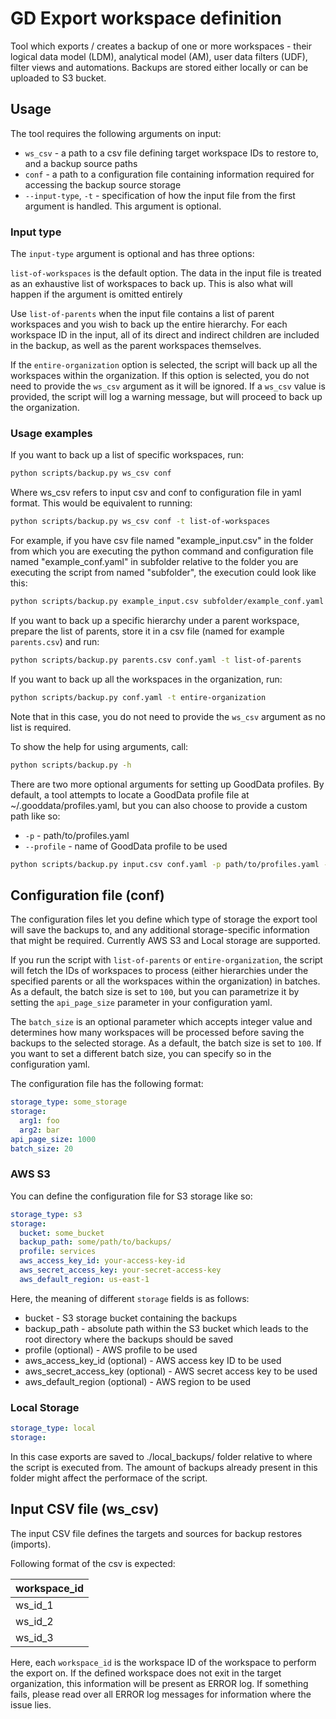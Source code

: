 # GD Export workspace definition

Tool which exports / creates a backup of one or more workspaces - their logical data model (LDM), analytical model (AM),  user data filters (UDF), filter views and automations. Backups are stored either locally or can be uploaded to S3 bucket.

## Usage
The tool requires the following arguments on input:
- `ws_csv` - a path to a csv file defining target workspace IDs to restore to, and a backup source paths
- `conf` - a path to a configuration file containing information required for accessing the backup source storage
- `--input-type`, `-t` - specification of how the input file from the first argument is handled. This argument is optional.

### Input type

The `input-type` argument is optional and has three options:

`list-of-workspaces` is the default option. The data in the input file is treated as an exhaustive list of workspaces to back up. This is also what will happen if the argument is omitted entirely

Use `list-of-parents` when the input file contains a list of parent workspaces and you wish to back up the entire hierarchy. For each workspace ID in the input, all of its direct and indirect children are included in the backup, as well as the parent workspaces themselves.

If the `entire-organization` option is selected, the script will back up all the workspaces within the organization. If this option is selected, you do not need to provide the `ws_csv` argument as it will be ignored. If a `ws_csv` value is provided, the script will log a warning message, but will proceed to back up the organization.

### Usage examples

If you want to back up a list of specific workspaces, run:

```sh
python scripts/backup.py ws_csv conf
```

Where ws_csv refers to input csv and conf to configuration file in yaml format. This would be equivalent to running:

```sh
python scripts/backup.py ws_csv conf -t list-of-workspaces
```

For example, if you have csv file named "example_input.csv" in the folder from which you are executing the python command and configuration file named "example_conf.yaml" in subfolder relative to the folder you are executing the script from named "subfolder", the execution could look like this:

```sh
python scripts/backup.py example_input.csv subfolder/example_conf.yaml
```

If you want to back up a specific hierarchy under a parent workspace, prepare the list of parents, store it in a csv file (named for example `parents.csv`) and run:

```sh
python scripts/backup.py parents.csv conf.yaml -t list-of-parents
```

If you want to back up all the workspaces in the organization, run:

```sh
python scripts/backup.py conf.yaml -t entire-organization
```

Note that in this case, you do not need to provide the `ws_csv` argument as no list is required.

To show the help for using arguments, call:
```sh
python scripts/backup.py -h
```

There are two more optional arguments for setting up GoodData profiles.
By default, a tool attempts to locate a GoodData profile file at ~/.gooddata/profiles.yaml, but you can also choose to provide a custom path like so:
- `-p` - path/to/profiles.yaml
- `--profile` - name of GoodData profile to be used

```sh
python scripts/backup.py input.csv conf.yaml -p path/to/profiles.yaml --profile customer
```

## Configuration file (conf)
The configuration files let you define which type of storage the export tool will save the backups to, and any additional storage-specific information that might be required. Currently AWS S3 and Local storage are supported.

If you run the script with `list-of-parents` or `entire-organization`, the script will fetch the IDs of workspaces to process (either hierarchies under the specified parents or all the workspaces within the organization) in batches. As a default, the batch size is set to `100`, but you can parametrize it by setting the `api_page_size` parameter in your configuration yaml.

The `batch_size` is an optional parameter which accepts integer value and determines how many workspaces will be processed before saving the backups to the selected storage. As a default, the batch size is set to `100`. If you want to set a different batch size, you can specify so in the configuration yaml.

The configuration file has the following format:
```yaml
storage_type: some_storage
storage:
  arg1: foo
  arg2: bar
api_page_size: 1000
batch_size: 20
```


### AWS S3

You can define the configuration file for S3 storage like so: 

```yaml
storage_type: s3
storage:
  bucket: some_bucket
  backup_path: some/path/to/backups/
  profile: services 
  aws_access_key_id: your-access-key-id
  aws_secret_access_key: your-secret-access-key
  aws_default_region: us-east-1
```
Here, the meaning of different `storage` fields is as follows:
- bucket - S3 storage bucket containing the backups
- backup_path - absolute path within the S3 bucket which leads to the root directory where the backups should be saved
- profile (optional) - AWS profile to be used
- aws_access_key_id (optional) - AWS access key ID to be used
- aws_secret_access_key (optional) - AWS secret access key to be used
- aws_default_region (optional) - AWS region to be used
  
### Local Storage

```yaml
storage_type: local
storage:
```

In this case exports are saved to ./local_backups/ folder relative to where the script is executed from. The amount of backups already present in this folder might affect the performace of the script.

## Input CSV file (ws_csv)
The input CSV file defines the targets and sources for backup restores (imports).

Following format of the csv is expected:

| workspace_id |
|--------------| 
| ws_id_1      | 
| ws_id_2      | 
| ws_id_3      | 

Here, each `workspace_id` is the workspace ID of the workspace to perform the export on.
If the defined workspace does not exit in the target organization, this information will be present as ERROR log. If something fails, please read over all ERROR log messages for information where the issue lies.
